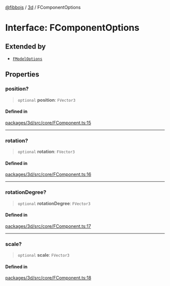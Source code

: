 [@fibbojs](/api/index) / [3d](/api/3d) / FComponentOptions

# Interface: FComponentOptions

## Extended by

- [`FModelOptions`](FModelOptions.md)

## Properties

### position?

> `optional` **position**: `FVector3`

#### Defined in

[packages/3d/src/core/FComponent.ts:15](https://github.com/fibbojs/fibbo/blob/ca0e011a21c87d9c4978217c9b9041de6ed31595/packages/3d/src/core/FComponent.ts#L15)

***

### rotation?

> `optional` **rotation**: `FVector3`

#### Defined in

[packages/3d/src/core/FComponent.ts:16](https://github.com/fibbojs/fibbo/blob/ca0e011a21c87d9c4978217c9b9041de6ed31595/packages/3d/src/core/FComponent.ts#L16)

***

### rotationDegree?

> `optional` **rotationDegree**: `FVector3`

#### Defined in

[packages/3d/src/core/FComponent.ts:17](https://github.com/fibbojs/fibbo/blob/ca0e011a21c87d9c4978217c9b9041de6ed31595/packages/3d/src/core/FComponent.ts#L17)

***

### scale?

> `optional` **scale**: `FVector3`

#### Defined in

[packages/3d/src/core/FComponent.ts:18](https://github.com/fibbojs/fibbo/blob/ca0e011a21c87d9c4978217c9b9041de6ed31595/packages/3d/src/core/FComponent.ts#L18)
